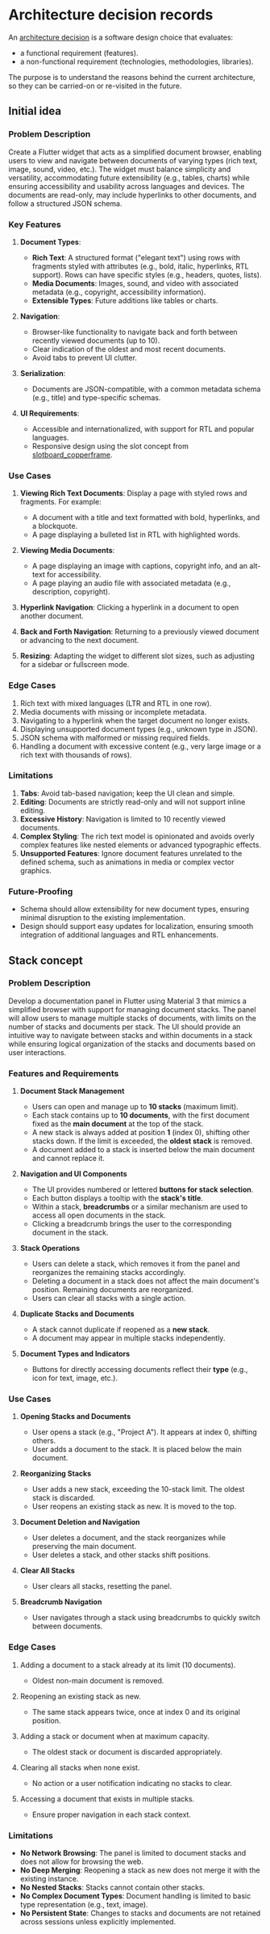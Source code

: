 # Architecture decision records

An [architecture
decision](https://cloud.google.com/architecture/architecture-decision-records)
is a software design choice that evaluates:

-   a functional requirement (features).
-   a non-functional requirement (technologies, methodologies, libraries).

The purpose is to understand the reasons behind the current architecture, so
they can be carried-on or re-visited in the future.

## Initial idea

### Problem Description

Create a Flutter widget that acts as a simplified document browser, enabling
users to view and navigate between documents of varying types (rich text,
image, sound, video, etc.). The widget must balance simplicity and
versatility, accommodating future extensibility (e.g., tables, charts) while
ensuring accessibility and usability across languages and devices. The
documents are read-only, may include hyperlinks to other documents, and
follow a structured JSON schema.

### Key Features

1.  **Document Types**:

    -   **Rich Text**: A structured format ("elegant text") using rows with
        fragments styled with attributes (e.g., bold, italic, hyperlinks, RTL
        support). Rows can have specific styles (e.g., headers, quotes, lists).
    -   **Media Documents**: Images, sound, and video with associated metadata
        (e.g., copyright, accessibility information).
    -   **Extensible Types**: Future additions like tables or charts.

2.  **Navigation**:

    -   Browser-like functionality to navigate back and forth between recently
        viewed documents (up to 10).
    -   Clear indication of the oldest and most recent documents.
    -   Avoid tabs to prevent UI clutter.

3.  **Serialization**:

    -   Documents are JSON-compatible, with a common metadata schema (e.g.,
        title) and type-specific schemas.

4.  **UI Requirements**:
    -   Accessible and internationalized, with support for RTL and popular
        languages.
    -   Responsive design using the slot concept from
        [slotboard\_copperframe](https://github.com/flarebyte/slotboard_copperframe).

### Use Cases

1.  **Viewing Rich Text Documents**: Display a page with styled rows and
    fragments. For example:

    -   A document with a title and text formatted with bold, hyperlinks, and a
        blockquote.
    -   A page displaying a bulleted list in RTL with highlighted words.

2.  **Viewing Media Documents**:

    -   A page displaying an image with captions, copyright info, and an
        alt-text for accessibility.
    -   A page playing an audio file with associated metadata (e.g.,
        description, copyright).

3.  **Hyperlink Navigation**: Clicking a hyperlink in a document to open
    another document.

4.  **Back and Forth Navigation**: Returning to a previously viewed document
    or advancing to the next document.

5.  **Resizing**: Adapting the widget to different slot sizes, such as
    adjusting for a sidebar or fullscreen mode.

### Edge Cases

1.  Rich text with mixed languages (LTR and RTL in one row).
2.  Media documents with missing or incomplete metadata.
3.  Navigating to a hyperlink when the target document no longer exists.
4.  Displaying unsupported document types (e.g., unknown type in JSON).
5.  JSON schema with malformed or missing required fields.
6.  Handling a document with excessive content (e.g., very large image or a
    rich text with thousands of rows).

### Limitations

1.  **Tabs**: Avoid tab-based navigation; keep the UI clean and simple.
2.  **Editing**: Documents are strictly read-only and will not support inline
    editing.
3.  **Excessive History**: Navigation is limited to 10 recently viewed
    documents.
4.  **Complex Styling**: The rich text model is opinionated and avoids overly
    complex features like nested elements or advanced typographic effects.
5.  **Unsupported Features**: Ignore document features unrelated to the
    defined schema, such as animations in media or complex vector graphics.

### Future-Proofing

-   Schema should allow extensibility for new document types, ensuring
    minimal disruption to the existing implementation.
-   Design should support easy updates for localization, ensuring smooth
    integration of additional languages and RTL enhancements.

## Stack concept

### Problem Description

Develop a documentation panel in Flutter using Material 3 that mimics a
simplified browser with support for managing document stacks. The panel will
allow users to manage multiple stacks of documents, with limits on the number
of stacks and documents per stack. The UI should provide an intuitive way to
navigate between stacks and within documents in a stack while ensuring
logical organization of the stacks and documents based on user interactions.

### Features and Requirements

1.  **Document Stack Management**

    -   Users can open and manage up to **10 stacks** (maximum limit).
    -   Each stack contains up to **10 documents**, with the first document
        fixed as the **main document** at the top of the stack.
    -   A new stack is always added at position **1** (index 0), shifting other
        stacks down. If the limit is exceeded, the **oldest stack** is removed.
    -   A document added to a stack is inserted below the main document and
        cannot replace it.

2.  **Navigation and UI Components**

    -   The UI provides numbered or lettered **buttons for stack selection**.
    -   Each button displays a tooltip with the **stack's title**.
    -   Within a stack, **breadcrumbs** or a similar mechanism are used to
        access all open documents in the stack.
    -   Clicking a breadcrumb brings the user to the corresponding document in
        the stack.

3.  **Stack Operations**

    -   Users can delete a stack, which removes it from the panel and
        reorganizes the remaining stacks accordingly.
    -   Deleting a document in a stack does not affect the main document's
        position. Remaining documents are reorganized.
    -   Users can clear all stacks with a single action.

4.  **Duplicate Stacks and Documents**

    -   A stack cannot duplicate if reopened as a **new stack**.
    -   A document may appear in multiple stacks independently.

5.  **Document Types and Indicators**
    -   Buttons for directly accessing documents reflect their **type** (e.g.,
        icon for text, image, etc.).

### Use Cases

1.  **Opening Stacks and Documents**

    -   User opens a stack (e.g., "Project A"). It appears at index 0, shifting
        others.
    -   User adds a document to the stack. It is placed below the main
        document.

2.  **Reorganizing Stacks**

    -   User adds a new stack, exceeding the 10-stack limit. The oldest stack
        is discarded.
    -   User reopens an existing stack as new. It is moved to the top.

3.  **Document Deletion and Navigation**

    -   User deletes a document, and the stack reorganizes while preserving the
        main document.
    -   User deletes a stack, and other stacks shift positions.

4.  **Clear All Stacks**

    -   User clears all stacks, resetting the panel.

5.  **Breadcrumb Navigation**
    -   User navigates through a stack using breadcrumbs to quickly switch
        between documents.

### Edge Cases

1.  Adding a document to a stack already at its limit (10 documents).

    -   Oldest non-main document is removed.

2.  Reopening an existing stack as new.

    -   The same stack appears twice, once at index 0 and its original
        position.

3.  Adding a stack or document when at maximum capacity.

    -   The oldest stack or document is discarded appropriately.

4.  Clearing all stacks when none exist.

    -   No action or a user notification indicating no stacks to clear.

5.  Accessing a document that exists in multiple stacks.
    -   Ensure proper navigation in each stack context.

### Limitations

-   **No Network Browsing**: The panel is limited to document stacks and
    does not allow for browsing the web.
-   **No Deep Merging**: Reopening a stack as new does not merge it with
    the existing instance.
-   **No Nested Stacks**: Stacks cannot contain other stacks.
-   **No Complex Document Types**: Document handling is limited to basic
    type representation (e.g., text, image).
-   **No Persistent State**: Changes to stacks and documents are not
    retained across sessions unless explicitly implemented.
